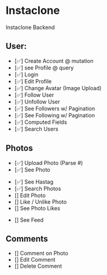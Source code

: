 # Instaclone

Instaclone Backend

## User:

- [✅] Create Account @ mutation
- [✅] see Profile @ query
- [✅] Login
- [✅] Edit Profile
- [✅] Change Avatar (Image Upload)
- [✅] Follow User
- [✅] Unfollow User
- [✅] See Followers w/ Pagination
- [✅] See Following w/ Pagination
- [✅] Computed Fields
- [✅] Search Users

## Photos

- [✅] Upload Photo (Parse #)
- [✅] See Photo
<!-- #food / 2,050,459 posts / photos 이런 기능 -->
- [✅] See Hastag
- [✅] Search Photos
- [] Edit Photo
- [] Like / Unlike Photo
- [] See Photo Likes
<!-- 내가 팔로우 하는 유저들의 사진을 모아보는 것- pagination: cursor pagination과 offset pagination 마음대로 -->
- [] See Feed

## Comments

- [] Comment on Photo
- [] Edit Comment
- [] Delete Comment
